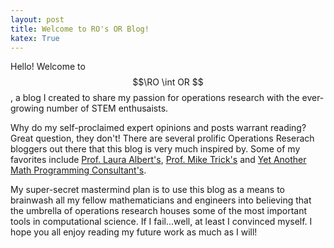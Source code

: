 ```yaml
---
layout: post
title: Welcome to RO's OR Blog!
katex: True
---
```


Hello! Welcome to $$\RO \int OR $$, a blog I created to share my passion for operations research with the ever-growing number of STEM enthusaists.

Why do my self-proclaimed expert opinions and posts warrant reading? Great question, they don't! There are several prolific Operations Reserach bloggers out there that this blog is very much inspired by. Some of my favorites include [Prof. Laura Albert's](https://punkrockor.com/), [Prof. Mike Trick's](https://mat.tepper.cmu.edu/blog/) and [Yet Another Math Programming Consultant's](http://yetanothermathprogrammingconsultant.blogspot.com/).

My super-secret mastermind plan is to use this blog as a means to brainwash all my fellow mathematicians and engineers into believing that the umbrella of operations research houses some of the most important tools in computational science. If I fail...well, at least I convinced myself. I hope you all enjoy reading my future work as much as I will!
